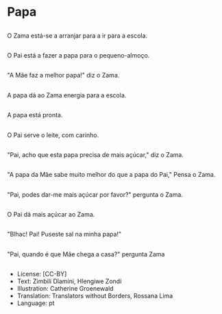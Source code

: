 # Papa

##
O Zama está-se a arranjar para a ir para a escola.

##
O Pai está a fazer a papa para o pequeno-almoço.

##
"A Mãe faz a melhor papa!" diz o Zama.

##
A papa dá ao Zama energia para a escola.

##
A papa está pronta.

##
O Pai serve o leite, com carinho.

##
"Pai, acho que esta papa precisa de mais açúcar," diz o Zama.

##
"A papa da Mãe sabe muito melhor do que a papa do Pai," Pensa o Zama.

##
"Pai, podes dar-me mais açúcar por favor?" pergunta o Zama.

##
O Pai dá mais açúcar ao Zama.

##
"Blhac! Pai! Puseste sal na minha papa!"

##
"Pai, quando é que Mãe chega a casa?" pergunta Zama

##
* License: [CC-BY]
* Text: Zimbili Dlamini, Hlengiwe Zondi
* Illustration: Catherine Groenewald
* Translation: Translators without Borders, Rossana Lima
* Language: pt
